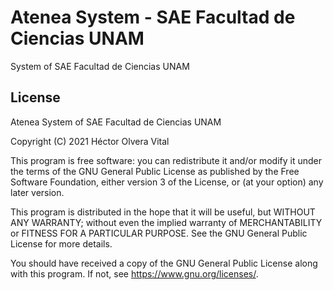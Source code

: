 # Atenea System - SAE Facultad de Ciencias UNAM

System of SAE Facultad de Ciencias UNAM

## License

Atenea System of SAE Facultad de Ciencias UNAM

Copyright (C) 2021 Héctor Olvera Vital

This program is free software: you can redistribute it and/or modify it under the terms of the GNU General Public License as published by the Free Software Foundation, either version 3 of the License, or (at your option) any later version.

This program is distributed in the hope that it will be useful, but WITHOUT ANY WARRANTY; without even the implied warranty of MERCHANTABILITY or FITNESS FOR A PARTICULAR PURPOSE. See the GNU General Public License for more details.

You should have received a copy of the GNU General Public License along with this program. If not, see https://www.gnu.org/licenses/.
